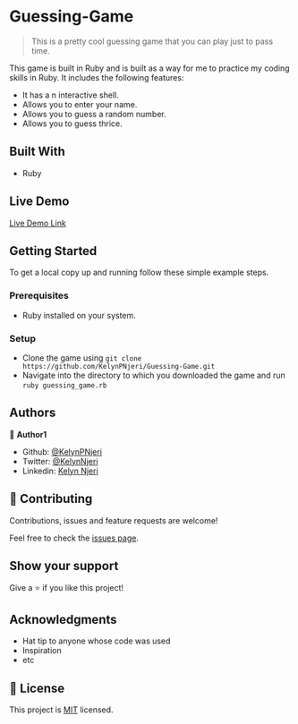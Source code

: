 # Guessing-Game

> This is a pretty cool guessing game that you can play just to pass time.

This game is built in Ruby and is built as a way for me to practice my coding skills in Ruby. It includes the following features:
- It has a n interactive shell.
- Allows you to enter your name.
- Allows you to guess a random number.
- Allows you to guess thrice.

## Built With

- Ruby

## Live Demo

[Live Demo Link](https://repl.it/@KelynPaul/GleamingBigDecimal)


## Getting Started

To get a local copy up and running follow these simple example steps.

### Prerequisites
- Ruby installed on your system.

### Setup
- Clone the game using `git clone https://github.com/KelynPNjeri/Guessing-Game.git`
- Navigate into the directory to which you downloaded the game and run `ruby guessing_game.rb`


## Authors

👤 **Author1**

- Github: [@KelynPNjeri](https://github.com/KelynPNjeri)
- Twitter: [@KelynNjeri](https://twitter.com/KelynNjeri)
- Linkedin: [Kelyn Njeri](https://linkedin.com/kelyn-paul)


## 🤝 Contributing

Contributions, issues and feature requests are welcome!

Feel free to check the [issues page](issues/).

## Show your support

Give a ⭐️ if you like this project!

## Acknowledgments

- Hat tip to anyone whose code was used
- Inspiration
- etc

## 📝 License

This project is [MIT](lic.url) licensed.
